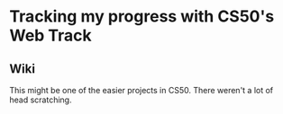 # Tracking my progress with CS50's Web Track
## Wiki

This might be one of the easier projects in CS50. There weren't a lot of head scratching.
